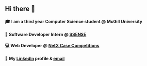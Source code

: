 ## Hi there 👋

#### 🎓  I am a third year Computer Science student @ McGill University
#### 👔  Software Developer Intern @ [SSENSE](https://www.ssense.com/en-ca) 
#### 💻  Web Developer @ [NetX Case Competitions](https://netx2021.ca/) 
#### 🤝  My [LinkedIn](https://www.linkedin.com/in/marco-caniglia-465749141/) profile & [email](mailto:marco.caniglia@mail.mcgill.ca)

<!--
**mcaniglia16/mcaniglia16** is a ✨ _special_ ✨ repository because its `README.md` (this file) appears on your GitHub profile.

Here are some ideas to get you started:

- 🔭 I’m currently working on ...
- 🌱 I’m currently learning ...
- 👯 I’m looking to collaborate on ...
- 🤔 I’m looking for help with ...
- 💬 Ask me about ...
- 📫 How to reach me: ...
- 😄 Pronouns: ...
- ⚡ Fun fact: ...
-->
